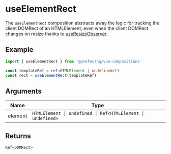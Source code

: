 # useElementRect
The `useElementRect` composition abstracts away the logic for tracking the client DOMRect of an HTMLElement, even when the client DOMRect changes on resize thanks to [useResizeObserver](https://github.com/PrefectHQ/vue-compositions/tree/main/src/useResizeObserver).

## Example
```typescript
import { useElementRect } from '@prefecthq/vue-compositions'

const templateRef = ref<HTMLElement | undefined>()
const rect = useElementRect(templateRef)
```

## Arguments
| Name     | Type                              |
|----------|-----------------------------------|
| element | `HTMLElement \| undefined \| Ref<HTMLElement \| undefined>` |

## Returns
`Ref<DOMRect>`